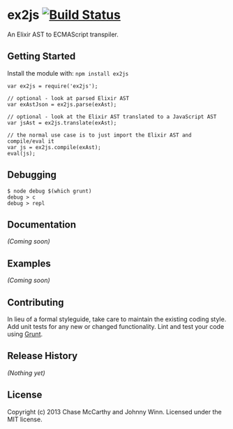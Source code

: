 # ex2js [![Build Status](https://secure.travis-ci.org/code0100fun/ex2js.png?branch=master)](http://travis-ci.org/code0100fun/ex2js)

An Elixir AST to ECMAScript transpiler.

## Getting Started
Install the module with: `npm install ex2js`

```
var ex2js = require('ex2js');

// optional - look at parsed Elixir AST
var exAstJson = ex2js.parse(exAst);

// optional - look at the Elixir AST translated to a JavaScript AST
var jsAst = ex2js.translate(exAst);

// the normal use case is to just import the Elixir AST and compile/eval it
var js = ex2js.compile(exAst);
eval(js);
```

## Debugging
```
$ node debug $(which grunt)
debug > c
debug > repl
```

## Documentation
_(Coming soon)_

## Examples
_(Coming soon)_

## Contributing
In lieu of a formal styleguide, take care to maintain the existing coding style. Add unit tests for any new or changed functionality. Lint and test your code using [Grunt](http://gruntjs.com/).

## Release History
_(Nothing yet)_

## License
Copyright (c) 2013 Chase McCarthy and Johnny Winn. Licensed under the MIT license.
